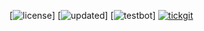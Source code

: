 <!-- vim: set ft=markdown ts=4 sw=4 tw=0 expandtab colorcolumn=80 :         -->
<!-- SPDX-License-Identifier: BSD-2-Clause                                  -->
<!--                                                                        -->
<!-- Copyright (c) 2022 Jeffrey H. Johnson <trnsz@pobox.com>                -->
<!--                                                                        -->
<!-- Redistribution and use in source and binary forms, with or without     -->
<!-- modification, are permitted provided that the following conditions are -->
<!-- met:                                                                   -->
<!--                                                                        -->
<!--   1. Redistributions of source code must retain the relevant copyright -->
<!--      notice, this list of conditions and the following disclaimer.     -->
<!--                                                                        -->
<!--   2. Redistributions in binary form must reproduce the relevant        -->
<!--      copyright notice, this list of conditions and the following       -->
<!--      disclaimer in the documentation and/or other materials provided   -->
<!--      with the distribution.                                            -->
<!--                                                                        -->
<!-- THIS SOFTWARE IS PROVIDED BY THE COPYRIGHT HOLDERS AND CONTRIBUTORS    -->
<!-- "AS IS" AND ANY EXPRESS OR IMPLIED WARRANTIES, INCLUDING, BUT NOT      -->
<!-- LIMITED TO, THE IMPLIED WARRANTIES OF MERCHANTABILITY AND FITNESS FOR  -->
<!-- A PARTICULAR PURPOSE ARE DISCLAIMED. IN NO EVENT SHALL THE COPYRIGHT   -->
<!-- OWNERS OR CONTRIBUTORS BE LIABLE FOR ANY DIRECT, INDIRECT, INCIDENTAL, -->
<!-- SPECIAL, EXEMPLARY, OR CONSEQUENTIAL DAMAGES (INCLUDING, BUT NOT       -->
<!-- LIMITED TO, PROCUREMENT OF SUBSTITUTE GOODS OR SERVICES; LOSS OF USE,  -->
<!-- DATA, OR PROFITS; OR BUSINESS INTERRUPTION) HOWEVER CAUSED AND ON ANY  -->
<!-- THEORY OF LIABILITY, WHETHER IN CONTRACT, STRICT LIABILITY, OR TORT    -->
<!-- (INCLUDING NEGLIGENCE OR OTHERWISE) ARISING IN ANY WAY OUT OF THE USE  -->
<!-- OF THIS SOFTWARE, EVEN IF ADVISED OF THE POSSIBILITY OF SUCH DAMAGE.   -->
<!--                                                                        -->
[![license](https://img.shields.io/badge/license-BSD--2--Clause-ok.svg?color=blue/BSD-2-Clause.txt)]
[![updated](https://img.shields.io/github/last-commit/johnsonjh/homebrew-reduce-algebra.svg?color=blue&label=updated)]
[![testbot](https://img.shields.io/github/workflow/status/johnsonjh/homebrew-reduce-algebra/brew%20test-bot.svg?color=blue&label=test-bot)]
[![tickgit](https://img.shields.io/endpoint?url=https://api.tickgit.com/badge?repo=github.com/johnsonjh/homebrew-reduce-algebra)](https://www.tickgit.com/browse?repo=github.com/johnsonjh/homebrew-reduce-algebra)
